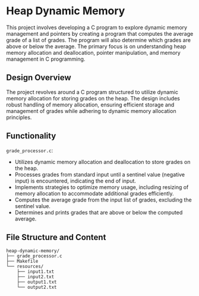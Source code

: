 # Heap Dynamic Memory
This project involves developing a C program to explore dynamic memory management and pointers by creating a program that computes the average grade of a list of grades. The program will also determine which grades are above or below the average. The primary focus is on understanding heap memory allocation and deallocation, pointer manipulation, and memory management in C programming.

## Design Overview
The project revolves around a C program structured to utilize dynamic memory allocation for storing grades on the heap. The design includes robust handling of memory allocation, ensuring efficient storage and management of grades while adhering to dynamic memory allocation principles.

## Functionality
`grade_processor.c`:
- Utilizes dynamic memory allocation and deallocation to store grades on the heap.
- Processes grades from standard input until a sentinel value (negative input) is encountered, indicating the end of input.
- Implements strategies to optimize memory usage, including resizing of memory allocation to accommodate additional grades efficiently.
- Computes the average grade from the input list of grades, excluding the sentinel value.
- Determines and prints grades that are above or below the computed average.

## File Structure and Content
```
heap-dynamic-memory/
├── grade_processor.c
├── Makefile
└── resources/
    ├── input1.txt
    ├── input2.txt
    ├── output1.txt
    └── output2.txt
```